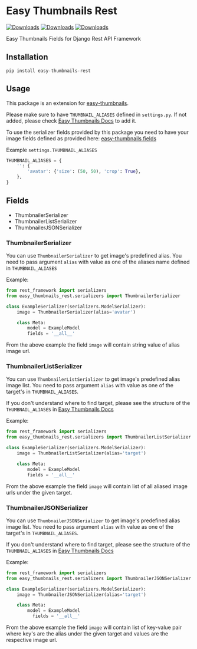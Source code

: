 # Easy Thumbnails Rest

[![Downloads](https://pepy.tech/badge/easy-thumbnails-rest)](https://pepy.tech/project/easy-thumbnails-rest)
[![Downloads](https://pepy.tech/badge/easy-thumbnails-rest/month)](https://pepy.tech/project/easy-thumbnails-rest/month)
[![Downloads](https://pepy.tech/badge/easy-thumbnails-rest/week)](https://pepy.tech/project/easy-thumbnails-rest/week)

Easy Thumbnails Fields for Django Rest API Framework

## Installation

`pip install easy-thumbnails-rest`

## Usage
This package is an extension for [easy-thumbnails](https://github.com/SmileyChris/easy-thumbnails).

Please make sure to have `THUMBNAIL_ALIASES` defined in `settings.py`.
If not added, please check [Easy Thumbnails Docs](https://easy-thumbnails.readthedocs.io/en/latest/usage/#thumbnail-aliases) to add it.

To use the serializer fields provided by this package you need to have your image fields defined as provided here: [easy-thumbnails fields](https://github.com/SmileyChris/easy-thumbnails#fields)

Example `settings.THUMBNAIL_ALIASES`

```python
THUMBNAIL_ALIASES = {
    '': {
        'avatar': {'size': (50, 50), 'crop': True},
    },
}
```


## Fields

- ThumbnailerSerializer
- ThumbnailerListSerializer
- ThumbnailerJSONSerializer

### ThumbnailerSerializer

You can use `ThumbnailerSerializer` to get image's predefined alias. You need to pass argument `alias` with value as one of the aliases name defined in `THUMBNAIL_ALIASES`

Example:

```python
from rest_framework import serializers
from easy_thumbnails_rest.serializers import ThumbnailerSerializer

class ExampleSerializer(serializers.ModelSerializer):
    image = ThumbnailerSerializer(alias='avatar')

    class Meta:
        model = ExampleModel
        fields = '__all__'
```

From the above example the field `image` will contain string value of alias image url.

### ThumbnailerListSerializer

You can use `ThumbnailerListSerializer` to get image's predefined alias image list. You need to pass argument `alias` with value as one of the target's in `THUMBNAIL_ALIASES`.

If you don't understand where to find target, please see the structure of the `THUMBNAIL_ALIASES` in [Easy Thumbnails Docs](https://easy-thumbnails.readthedocs.io/en/latest/usage/#thumbnail-aliases)

Example:

```python
from rest_framework import serializers
from easy_thumbnails_rest.serializers import ThumbnailerListSerializer

class ExampleSerializer(serializers.ModelSerializer):
    image = ThumbnailerListSerializer(alias='target')

    class Meta:
        model = ExampleModel
        fields = '__all__'
```

From the above example the field `image` will contain list of all aliased image urls under the given target.

### ThumbnailerJSONSerializer

You can use `ThumbnailerJSONSerializer` to get image's predefined alias image list. You need to pass argument `alias` with value as one of the target's in `THUMBNAIL_ALIASES`.

If you don't understand where to find target, please see the structure of the `THUMBNAIL_ALIASES` in [Easy Thumbnails Docs](https://easy-thumbnails.readthedocs.io/en/latest/usage/#thumbnail-aliases)

Example:

```python
from rest_framework import serializers
from easy_thumbnails_rest.serializers import ThumbnailerJSONSerializer

class ExampleSerializer(serializers.ModelSerializer):
    image = ThumbnailerJSONSerializer(alias='target')

    class Meta:
        model = ExampleModel
          fields = '__all__'
```
From the above example the field `image` will contain list of key-value pair where key's are the alias under the given target and values are the respective image url.
